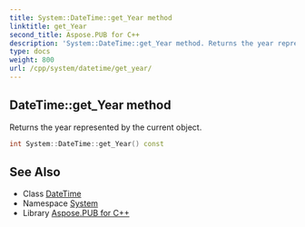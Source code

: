 ```yaml
---
title: System::DateTime::get_Year method
linktitle: get_Year
second_title: Aspose.PUB for C++
description: 'System::DateTime::get_Year method. Returns the year represented by the current object in C++.'
type: docs
weight: 800
url: /cpp/system/datetime/get_year/
---
```

## DateTime::get_Year method


Returns the year represented by the current object.

```cpp
int System::DateTime::get_Year() const
```

## See Also

* Class [DateTime](../)
* Namespace [System](../../)
* Library [Aspose.PUB for C++](../../../)
